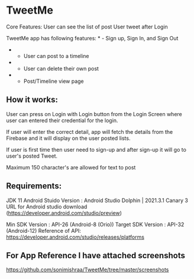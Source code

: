 # TweetMe

Core Features:
User can see the list of post User tweet after Login

TweetMe app has following features:
*
    - Sign up, Sign In, and Sign Out
    
*
    - User can post to a timeline
    
*
    - User can delete their own post
    
*
    - Post/Timeline view page
    


## How it works:

User can press on Login with Login button from the Login Screen where user can entered their
credential for the login.

If user will enter the correct detail, app will fetch the details from the
Firebase and it will display on the user posted lists.

If user is first time then user need
to  sign-up and after sign-up it will go to user's posted Tweet.

Maximum 150 character's are allowed for text to post

## Requirements:

JDK 11 
Android Stuido Version : Android Studio Dolphin | 2021.3.1 Canary 3
URL for Android studio download (https://developer.android.com/studio/preview)

Min SDK Version : API-26 (Android-8 (Orio))
Target SDK Version : API-32 (Android-12)
Reference of API: https://developer.android.com/studio/releases/platforms

## For App Reference I have attached screenshots
https://github.com/sonimishraa/TweetMe/tree/master/screenshots

